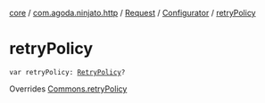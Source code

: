 [core](../../../index.md) / [com.agoda.ninjato.http](../../index.md) / [Request](../index.md) / [Configurator](index.md) / [retryPolicy](./retry-policy.md)

# retryPolicy

`var retryPolicy: `[`RetryPolicy`](../../../com.agoda.ninjato.policy/-retry-policy/index.md)`?`

Overrides [Commons.retryPolicy](../../../com.agoda.ninjato.dsl/-commons/retry-policy.md)

